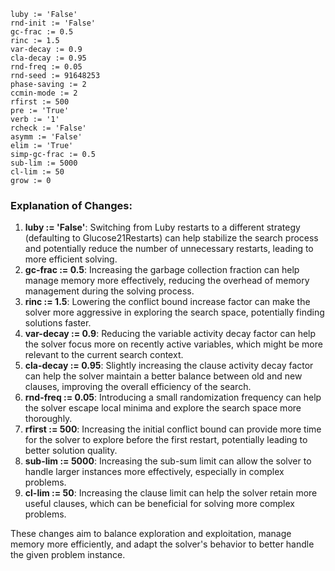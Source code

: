```plaintext
luby := 'False'
rnd-init := 'False'
gc-frac := 0.5
rinc := 1.5
var-decay := 0.9
cla-decay := 0.95
rnd-freq := 0.05
rnd-seed := 91648253
phase-saving := 2
ccmin-mode := 2
rfirst := 500
pre := 'True'
verb := '1'
rcheck := 'False'
asymm := 'False'
elim := 'True'
simp-gc-frac := 0.5
sub-lim := 5000
cl-lim := 50
grow := 0
```

### Explanation of Changes:
1. **luby := 'False'**: Switching from Luby restarts to a different strategy (defaulting to Glucose21Restarts) can help stabilize the search process and potentially reduce the number of unnecessary restarts, leading to more efficient solving.
2. **gc-frac := 0.5**: Increasing the garbage collection fraction can help manage memory more effectively, reducing the overhead of memory management during the solving process.
3. **rinc := 1.5**: Lowering the conflict bound increase factor can make the solver more aggressive in exploring the search space, potentially finding solutions faster.
4. **var-decay := 0.9**: Reducing the variable activity decay factor can help the solver focus more on recently active variables, which might be more relevant to the current search context.
5. **cla-decay := 0.95**: Slightly increasing the clause activity decay factor can help the solver maintain a better balance between old and new clauses, improving the overall efficiency of the search.
6. **rnd-freq := 0.05**: Introducing a small randomization frequency can help the solver escape local minima and explore the search space more thoroughly.
7. **rfirst := 500**: Increasing the initial conflict bound can provide more time for the solver to explore before the first restart, potentially leading to better solution quality.
8. **sub-lim := 5000**: Increasing the sub-sum limit can allow the solver to handle larger instances more effectively, especially in complex problems.
9. **cl-lim := 50**: Increasing the clause limit can help the solver retain more useful clauses, which can be beneficial for solving more complex problems.

These changes aim to balance exploration and exploitation, manage memory more efficiently, and adapt the solver's behavior to better handle the given problem instance.